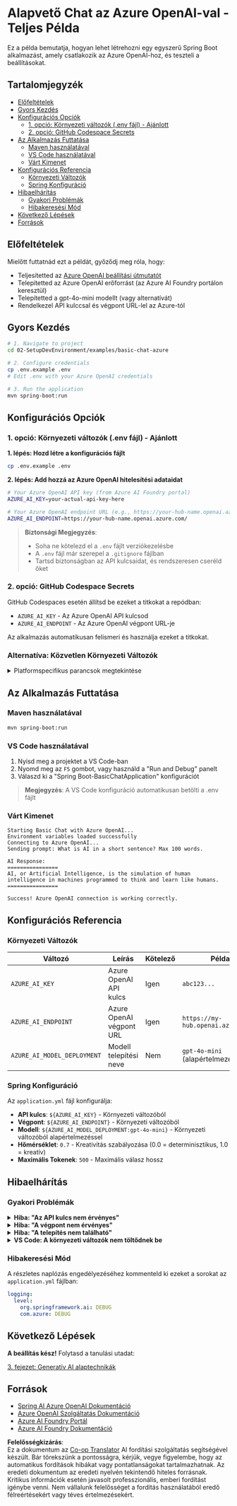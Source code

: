 <!--
CO_OP_TRANSLATOR_METADATA:
{
  "original_hash": "efd82efe50711d7e257eb943151d682c",
  "translation_date": "2025-07-27T13:45:46+00:00",
  "source_file": "02-SetupDevEnvironment/examples/basic-chat-azure/README.md",
  "language_code": "hu"
}
-->
# Alapvető Chat az Azure OpenAI-val - Teljes Példa

Ez a példa bemutatja, hogyan lehet létrehozni egy egyszerű Spring Boot alkalmazást, amely csatlakozik az Azure OpenAI-hoz, és teszteli a beállításokat.

## Tartalomjegyzék

- [Előfeltételek](../../../../../02-SetupDevEnvironment/examples/basic-chat-azure)
- [Gyors Kezdés](../../../../../02-SetupDevEnvironment/examples/basic-chat-azure)
- [Konfigurációs Opciók](../../../../../02-SetupDevEnvironment/examples/basic-chat-azure)
  - [1. opció: Környezeti változók (.env fájl) - Ajánlott](../../../../../02-SetupDevEnvironment/examples/basic-chat-azure)
  - [2. opció: GitHub Codespace Secrets](../../../../../02-SetupDevEnvironment/examples/basic-chat-azure)
- [Az Alkalmazás Futtatása](../../../../../02-SetupDevEnvironment/examples/basic-chat-azure)
  - [Maven használatával](../../../../../02-SetupDevEnvironment/examples/basic-chat-azure)
  - [VS Code használatával](../../../../../02-SetupDevEnvironment/examples/basic-chat-azure)
  - [Várt Kimenet](../../../../../02-SetupDevEnvironment/examples/basic-chat-azure)
- [Konfigurációs Referencia](../../../../../02-SetupDevEnvironment/examples/basic-chat-azure)
  - [Környezeti Változók](../../../../../02-SetupDevEnvironment/examples/basic-chat-azure)
  - [Spring Konfiguráció](../../../../../02-SetupDevEnvironment/examples/basic-chat-azure)
- [Hibaelhárítás](../../../../../02-SetupDevEnvironment/examples/basic-chat-azure)
  - [Gyakori Problémák](../../../../../02-SetupDevEnvironment/examples/basic-chat-azure)
  - [Hibakeresési Mód](../../../../../02-SetupDevEnvironment/examples/basic-chat-azure)
- [Következő Lépések](../../../../../02-SetupDevEnvironment/examples/basic-chat-azure)
- [Források](../../../../../02-SetupDevEnvironment/examples/basic-chat-azure)

## Előfeltételek

Mielőtt futtatnád ezt a példát, győződj meg róla, hogy:

- Teljesítetted az [Azure OpenAI beállítási útmutatót](../../getting-started-azure-openai.md)  
- Telepítetted az Azure OpenAI erőforrást (az Azure AI Foundry portálon keresztül)  
- Telepítetted a gpt-4o-mini modellt (vagy alternatívát)  
- Rendelkezel API kulccsal és végpont URL-lel az Azure-tól  

## Gyors Kezdés

```bash
# 1. Navigate to project
cd 02-SetupDevEnvironment/examples/basic-chat-azure

# 2. Configure credentials
cp .env.example .env
# Edit .env with your Azure OpenAI credentials

# 3. Run the application
mvn spring-boot:run
```

## Konfigurációs Opciók

### 1. opció: Környezeti változók (.env fájl) - Ajánlott

**1. lépés: Hozd létre a konfigurációs fájlt**  
```bash
cp .env.example .env
```

**2. lépés: Add hozzá az Azure OpenAI hitelesítési adataidat**  
```bash
# Your Azure OpenAI API key (from Azure AI Foundry portal)
AZURE_AI_KEY=your-actual-api-key-here

# Your Azure OpenAI endpoint URL (e.g., https://your-hub-name.openai.azure.com/)
AZURE_AI_ENDPOINT=https://your-hub-name.openai.azure.com/
```

> **Biztonsági Megjegyzés**:  
> - Soha ne kötelezd el a `.env` fájlt verziókezelésbe  
> - A `.env` fájl már szerepel a `.gitignore` fájlban  
> - Tartsd biztonságban az API kulcsaidat, és rendszeresen cseréld őket  

### 2. opció: GitHub Codespace Secrets

GitHub Codespaces esetén állítsd be ezeket a titkokat a repódban:
- `AZURE_AI_KEY` - Az Azure OpenAI API kulcsod
- `AZURE_AI_ENDPOINT` - Az Azure OpenAI végpont URL-je

Az alkalmazás automatikusan felismeri és használja ezeket a titkokat.

### Alternatíva: Közvetlen Környezeti Változók

<details>
<summary>Platformspecifikus parancsok megtekintése</summary>

**Linux/macOS (bash/zsh):**  
```bash
export AZURE_AI_KEY=your-actual-api-key-here
export AZURE_AI_ENDPOINT=https://your-hub-name.openai.azure.com/
```

**Windows (Command Prompt):**  
```cmd
set AZURE_AI_KEY=your-actual-api-key-here
set AZURE_AI_ENDPOINT=https://your-hub-name.openai.azure.com/
```

**Windows (PowerShell):**  
```powershell
$env:AZURE_AI_KEY="your-actual-api-key-here"
$env:AZURE_AI_ENDPOINT="https://your-hub-name.openai.azure.com/"
```
</details>

## Az Alkalmazás Futtatása

### Maven használatával

```bash
mvn spring-boot:run
```

### VS Code használatával

1. Nyisd meg a projektet a VS Code-ban  
2. Nyomd meg az `F5` gombot, vagy használd a "Run and Debug" panelt  
3. Válaszd ki a "Spring Boot-BasicChatApplication" konfigurációt  

> **Megjegyzés**: A VS Code konfiguráció automatikusan betölti a .env fájlt  

### Várt Kimenet

```
Starting Basic Chat with Azure OpenAI...
Environment variables loaded successfully
Connecting to Azure OpenAI...
Sending prompt: What is AI in a short sentence? Max 100 words.

AI Response:
================
AI, or Artificial Intelligence, is the simulation of human intelligence in machines programmed to think and learn like humans.
================

Success! Azure OpenAI connection is working correctly.
```

## Konfigurációs Referencia

### Környezeti Változók

| Változó | Leírás | Kötelező | Példa |
|---------|--------|----------|-------|
| `AZURE_AI_KEY` | Azure OpenAI API kulcs | Igen | `abc123...` |
| `AZURE_AI_ENDPOINT` | Azure OpenAI végpont URL | Igen | `https://my-hub.openai.azure.com/` |
| `AZURE_AI_MODEL_DEPLOYMENT` | Modell telepítési neve | Nem | `gpt-4o-mini` (alapértelmezett) |

### Spring Konfiguráció

Az `application.yml` fájl konfigurálja:  
- **API kulcs**: `${AZURE_AI_KEY}` - Környezeti változóból  
- **Végpont**: `${AZURE_AI_ENDPOINT}` - Környezeti változóból  
- **Modell**: `${AZURE_AI_MODEL_DEPLOYMENT:gpt-4o-mini}` - Környezeti változóból alapértelmezéssel  
- **Hőmérséklet**: `0.7` - Kreativitás szabályozása (0.0 = determinisztikus, 1.0 = kreatív)  
- **Maximális Tokenek**: `500` - Maximális válasz hossz  

## Hibaelhárítás

### Gyakori Problémák

<details>
<summary><strong>Hiba: "Az API kulcs nem érvényes"</strong></summary>

- Ellenőrizd, hogy az `AZURE_AI_KEY` helyesen van-e beállítva a `.env` fájlban  
- Győződj meg róla, hogy az API kulcs pontosan lett másolva az Azure AI Foundry portálról  
- Ellenőrizd, hogy nincsenek extra szóközök vagy idézőjelek a kulcs körül  
</details>

<details>
<summary><strong>Hiba: "A végpont nem érvényes"</strong></summary>

- Győződj meg róla, hogy az `AZURE_AI_ENDPOINT` tartalmazza a teljes URL-t (pl. `https://your-hub-name.openai.azure.com/`)  
- Ellenőrizd a perjelek következetességét  
- Győződj meg róla, hogy a végpont megegyezik az Azure telepítési régiójával  
</details>

<details>
<summary><strong>Hiba: "A telepítés nem található"</strong></summary>

- Ellenőrizd, hogy a modell telepítési neve pontosan megegyezik az Azure-ban telepítettel  
- Győződj meg róla, hogy a modell sikeresen telepítve és aktív  
- Próbáld meg az alapértelmezett telepítési nevet használni: `gpt-4o-mini`  
</details>

<details>
<summary><strong>VS Code: A környezeti változók nem töltődnek be</strong></summary>

- Győződj meg róla, hogy a `.env` fájl a projekt gyökérkönyvtárában van (ugyanazon a szinten, mint a `pom.xml`)  
- Próbáld meg futtatni a `mvn spring-boot:run` parancsot a VS Code integrált termináljában  
- Ellenőrizd, hogy a VS Code Java bővítmény megfelelően telepítve van  
- Győződj meg róla, hogy az indítási konfiguráció tartalmazza: `"envFile": "${workspaceFolder}/.env"`  
</details>

### Hibakeresési Mód

A részletes naplózás engedélyezéséhez kommenteld ki ezeket a sorokat az `application.yml` fájlban:

```yaml
logging:
  level:
    org.springframework.ai: DEBUG
    com.azure: DEBUG
```

## Következő Lépések

**A beállítás kész!** Folytasd a tanulási utadat:

[3. fejezet: Generatív AI alaptechnikák](../../../03-CoreGenerativeAITechniques/README.md)

## Források

- [Spring AI Azure OpenAI Dokumentáció](https://docs.spring.io/spring-ai/reference/api/clients/azure-openai-chat.html)  
- [Azure OpenAI Szolgáltatás Dokumentáció](https://learn.microsoft.com/azure/ai-services/openai/)  
- [Azure AI Foundry Portál](https://ai.azure.com/)  
- [Azure AI Foundry Dokumentáció](https://learn.microsoft.com/azure/ai-foundry/how-to/create-projects?tabs=ai-foundry&pivots=hub-project)  

**Felelősségkizárás**:  
Ez a dokumentum az [Co-op Translator](https://github.com/Azure/co-op-translator) AI fordítási szolgáltatás segítségével készült. Bár törekszünk a pontosságra, kérjük, vegye figyelembe, hogy az automatikus fordítások hibákat vagy pontatlanságokat tartalmazhatnak. Az eredeti dokumentum az eredeti nyelvén tekintendő hiteles forrásnak. Kritikus információk esetén javasolt professzionális, emberi fordítást igénybe venni. Nem vállalunk felelősséget a fordítás használatából eredő félreértésekért vagy téves értelmezésekért.